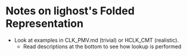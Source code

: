 # Notes on lighost's Folded Representation

- Look at examples in CLK_PMV.md (trivial) or HCLK_CMT (realistic).
    - Read descriptions at the bottom to see how lookup is performed
